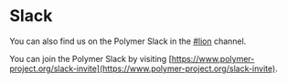 # Slack

You can also find us on the Polymer Slack in the [#lion](https://polymer.slack.com/archives/CJGFWJN9J) channel.

You can join the Polymer Slack by visiting [https://www.polymer-project.org/slack-invite](https://www.polymer-project.org/slack-invite).
